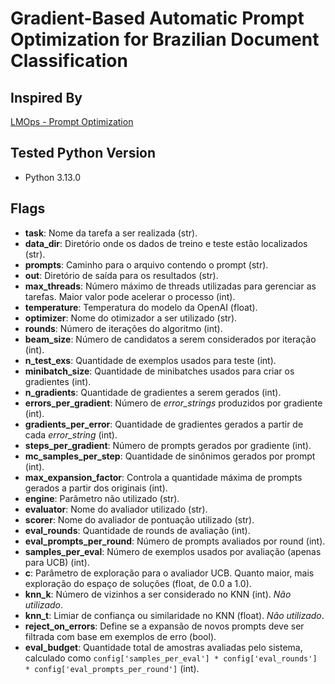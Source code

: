 ﻿# Gradient-Based Automatic Prompt Optimization for Brazilian Document Classification

## Inspired By
[LMOps - Prompt Optimization](https://github.com/microsoft/LMOps/tree/main/prompt_optimization)

## Tested Python Version
- Python 3.13.0

## Flags

- **task**: Nome da tarefa a ser realizada (str).  
- **data_dir**: Diretório onde os dados de treino e teste estão localizados (str).  
- **prompts**: Caminho para o arquivo contendo o prompt (str).  
- **out**: Diretório de saída para os resultados (str).  
- **max_threads**: Número máximo de threads utilizadas para gerenciar as tarefas. Maior valor pode acelerar o processo (int).  
- **temperature**: Temperatura do modelo da OpenAI (float).  
- **optimizer**: Nome do otimizador a ser utilizado (str).  
- **rounds**: Número de iterações do algoritmo (int).  
- **beam_size**: Número de candidatos a serem considerados por iteração (int).  
- **n_test_exs**: Quantidade de exemplos usados para teste (int).  
- **minibatch_size**: Quantidade de minibatches usados para criar os gradientes (int).  
- **n_gradients**: Quantidade de gradientes a serem gerados (int).  
- **errors_per_gradient**: Número de *error_strings* produzidos por gradiente (int).  
- **gradients_per_error**: Quantidade de gradientes gerados a partir de cada *error_string* (int).  
- **steps_per_gradient**: Número de prompts gerados por gradiente (int).  
- **mc_samples_per_step**: Quantidade de sinônimos gerados por prompt (int).  
- **max_expansion_factor**: Controla a quantidade máxima de prompts gerados a partir dos originais (int).  
- **engine**: Parâmetro não utilizado (str).  
- **evaluator**: Nome do avaliador utilizado (str).  
- **scorer**: Nome do avaliador de pontuação utilizado (str).  
- **eval_rounds**: Quantidade de rounds de avaliação (int).  
- **eval_prompts_per_round**: Número de prompts avaliados por round (int).  
- **samples_per_eval**: Número de exemplos usados por avaliação (apenas para UCB) (int).  
- **c**: Parâmetro de exploração para o avaliador UCB. Quanto maior, mais exploração do espaço de soluções (float, de 0.0 a 1.0).  
- **knn_k**: Número de vizinhos a ser considerado no KNN (int). *Não utilizado*.  
- **knn_t**: Limiar de confiança ou similaridade no KNN (float). *Não utilizado*.  
- **reject_on_errors**: Define se a expansão de novos prompts deve ser filtrada com base em exemplos de erro (bool).  
- **eval_budget**: Quantidade total de amostras avaliadas pelo sistema, calculado como `config['samples_per_eval'] * config['eval_rounds'] * config['eval_prompts_per_round']` (int).  
